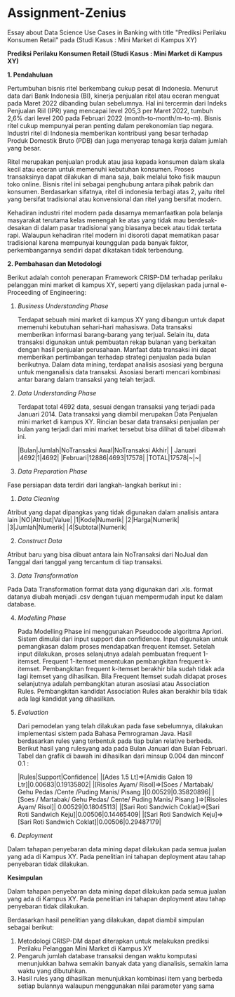 # Assignment-Zenius
Essay about Data Science Use Cases in Banking with title "Prediksi Perilaku Konsumen Retail" pada (Studi Kasus : Mini Market di Kampus XY)

**Prediksi Perilaku Konsumen Retail (Studi Kasus : Mini Market di Kampus XY)**

**1. Pendahuluan**

   Pertumbuhan bisnis ritel berkembang cukup pesat di Indonesia. Menurut data dari Bank Indonesia (BI), kinerja penjualan ritel atau eceran menguat pada Maret 2022 dibanding bulan sebelumnya. Hal ini tercermin dari Indeks Penjualan Riil (IPR) yang mencapai level 205,3 per Maret 2022, tumbuh 2,6% dari level 200 pada Februari 2022 (month-to-month/m-to-m). Bisnis ritel cukup mempunyai peran penting dalam perekonomian tiap negara. Industri ritel di Indonesia memberikan kontribusi yang besar terhadap Produk Domestik Bruto (PDB) dan juga menyerap tenaga kerja dalam jumlah yang besar.
    
   Ritel merupakan penjualan produk atau jasa kepada konsumen dalam skala kecil atau eceran untuk memenuhi kebutuhan konsumen. Proses transaksinya dapat dilakukan di mana saja, baik melalui toko fisik maupun toko online. Bisnis ritel ini sebagai penghubung antara pihak pabrik dan konsumen. Berdasarkan sifatnya, ritel di indonesia terbagi atas 2, yaitu ritel yang bersifat tradisional atau konvensional dan ritel yang bersifat modern.
    
   Kehadiran industri ritel modern pada dasarnya memanfaatkan pola belanja masyarakat terutama kelas menengah ke atas yang tidak mau berdesak-desakan di dalam pasar tradisional yang biasanya becek atau tidak tertata rapi. Walaupun kehadiran ritel modern ini disoroti dapat mematikan pasar tradisional karena mempunyai keunggulan pada banyak faktor, perkembangannya sendiri dapat dikatakan tidak terbendung.

**2. Pembahasan dan Metodologi**

Berikut adalah contoh penerapan Framework CRISP-DM terhadap perilaku pelanggan mini market di kampus XY, seperti yang dijelaskan pada jurnal e-Proceeding of Engineering:

1. *Business Understanding Phase*

    Terdapat sebuah mini market di kampus XY yang dibangun untuk dapat memenuhi kebutuhan sehari-hari mahasiswa. Data transaksi memberikan informasi barang-barang yang terjual. Selain itu, data transaksi digunakan untuk pembuatan rekap bulanan yang berkaitan dengan hasil penjualan perusahaan. Manfaat data transaksi ini dapat memberikan pertimbangan terhadap strategi penjualan pada bulan berikutnya. Dalam data mining, terdapat analisis asosiasi yang berguna untuk menganalisis data transaksi. Asosiasi berarti mencari kombinasi antar barang dalam transaksi yang telah terjadi.

2. *Data Understanding Phase*

    Terdapat total 4692 data, sesuai dengan transaksi yang terjadi pada Januari 2014. Data transaksi yang diambil merupakan Data Penjualan mini market di kampus XY. Rincian besar data transaksi penjualan per bulan yang terjadi dari mini market tersebut bisa dilihat di tabel dibawah ini.
    
   |Bulan|Jumlah|NoTransaksi Awal|NoTransaksi Akhir|
   | Januari |4692|1|4692|
   |Februari|12886|4693|17578|
   |TOTAL|17578|~|~|

3. *Data Preparation Phase*

Fase persiapan data terdiri dari langkah-langkah berikut ini : 

   1)	*Data Cleaning*
    
   Atribut yang dapat dipangkas yang tidak digunakan dalam analisis antara lain
   |NO|Atribut|Value|
   |1|Kode|Numerik|
   |2|Harga|Numerik|
   |3|Jumlah|Numerik|
   |4|Subtotal|Numerik|
   
   2)	*Construct Data*

   Atribut baru yang bisa dibuat antara lain NoTransaksi dari NoJual dan Tanggal dari tanggal yang tercantum di tiap transaksi.
   
   3)	*Data Transformation*
   
   Pada Data Transformation format data yang digunakan dari .xls. format datanya diubah menjadi .csv dengan tujuan mempermudah input ke dalam database.
   
 4.	*Modelling Phase*

    Pada Modelling Phase ini menggunakan Pseudocode algoritma Apriori. Sistem dimulai dari input support dan confidence. Input digunakan untuk pemangkasan dalam proses mendapatkan frequent itemset. Setelah input dilakukan, proses selanjutnya adalah pembuatan frequent 1-itemset. Frequent 1-itemset menentukan pembangkitan frequent k-itemset. Pembangkitan frequent k-itemset berakhir bila sudah tidak ada lagi itemset yang dihasilkan. Bila Frequent Itemset sudah didapat proses selanjutnya adalah pembangkitan aturan asosiasi atau Association Rules. Pembangkitan kandidat Association Rules akan berakhir bila tidak ada lagi kandidat yang dihasilkan.
    
5. *Evaluation*

    Dari pemodelan yang telah dilakukan pada fase sebelumnya, dilakukan implementasi sistem pada Bahasa Pemrograman Java. Hasil berdasarkan rules yang terbentuk pada tiap bulan relative berbeda. Berikut hasil yang rulesyang ada pada Bulan Januari dan Bulan Februari. Tabel dan grafik di bawah ini dihasilkan dari minsup 0.004 dan minconf 0.1 :
    
   |Rules|Support|Confidence|
   |[Ades 1.5 Lt]=>[Amidis Galon 19 Ltr]|0.00683|0.19135802|
   |[Risoles Ayam/ Risol]=>[Soes / Martabak/ Gehu Pedas /Cente /Puding Manis/ Pisang ]|0.00529|0.35820896|
   |[Soes / Martabak/ Gehu Pedas/ Cente/ Puding Manis/ Pisang ]=>[Risoles Ayam/ Risol]|	0.00529|0.18045113|
   |[Sari Roti Sandwich Coklat]=>[Sari Roti Sandwich Keju]|0.00506|0.14465409| 
   |[Sari Roti Sandwich Keju]=>[Sari Roti Sandwich Coklat]|0.00506|0.29487179|
   
6.	*Deployment*

   Dalam tahapan penyebaran data mining dapat dilakukan pada semua jualan yang ada di Kampus XY. Pada penelitian ini tahapan deployment atau tahap penyebaran tidak dilakukan.

**Kesimpulan**

   Dalam tahapan penyebaran data mining dapat dilakukan pada semua jualan yang ada di Kampus XY. Pada penelitian ini tahapan deployment atau tahap penyebaran tidak dilakukan.  
    
Berdasarkan hasil penelitian yang dilakukan, dapat diambil simpulan sebagai berikut: 
1.	Metodologi CRISP-DM dapat diterapkan untuk melakukan prediksi Perilaku Pelanggan Mini Market di Kampus XY
2.	Pengaruh jumlah database transaksi dengan waktu komputasi menunjukkan bahwa semakin banyak data yang dianalisis, semakin lama waktu yang dibutuhkan.
3.	Hasil rules yang dihasilkan menunjukkan kombinasi item yang berbeda setiap bulannya walaupun menggunakan nilai parameter yang sama

